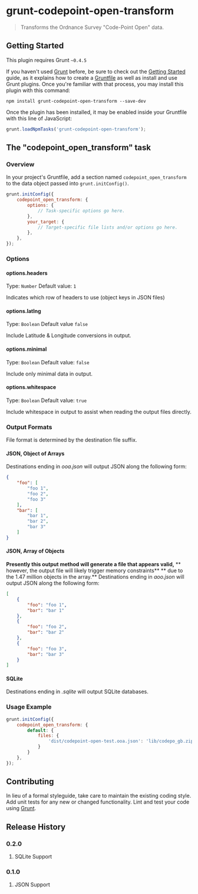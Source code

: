 # grunt-codepoint-open-transform

> Transforms the Ordnance Survey "Code-Point Open" data.

## Getting Started
This plugin requires Grunt `~0.4.5`

If you haven't used [Grunt](http://gruntjs.com/) before, be sure to check out the [Getting Started](http://gruntjs.com/getting-started) guide, as it explains how to create a [Gruntfile](http://gruntjs.com/sample-gruntfile) as well as install and use Grunt plugins. Once you're familiar with that process, you may install this plugin with this command:

```shell
npm install grunt-codepoint-open-transform --save-dev
```

Once the plugin has been installed, it may be enabled inside your Gruntfile with this line of JavaScript:

```js
grunt.loadNpmTasks('grunt-codepoint-open-transform');
```

## The "codepoint_open_transform" task

### Overview
In your project's Gruntfile, add a section named `codepoint_open_transform` to the data object passed into `grunt.initConfig()`.

```js
grunt.initConfig({
    codepoint_open_transform: {
        options: {
            // Task-specific options go here.
        },
        your_target: {
            // Target-specific file lists and/or options go here.
        },
    },
});
```

### Options

#### options.headers
Type: `Number`
Default value: `1`

Indicates which row of headers to use (object keys in JSON files)

#### options.latlng
Type: `Boolean`
Default value `false`

Include Latitude & Longitude conversions in output.

#### options.minimal
Type: `Boolean`
Default value: `false`

Include only minimal data in output.

#### options.whitespace
Type: `Boolean`
Default value: `true`

Include whitespace in output to assist when reading the output files directly.

### Output Formats
File format is determined by the destination file suffix.

#### JSON, Object of Arrays
Destinations ending in *ooa.json* will output JSON along the following form:
```json
{
    "foo": [
        "foo 1",
        "foo 2",
        "foo 3"
    ],
    "bar": [
        "bar 1",
        "bar 2",
        "bar 3"
    ]
}
```

#### JSON, Array of Objects
**Presently this output method will generate a file that appears valid,**
** however, the output file will likely trigger memory constraints**
** due to the 1.47 million objects in the array.**
Destinations ending in *aoo.json* will output JSON along the following form:
```json
[
    {
        "foo": "foo 1",
        "bar": "bar 1"
    },
    {
        "foo": "foo 2",
        "bar": "bar 2"
    },
    {
        "foo": "foo 3",
        "bar": "bar 3"
    }
]
```

#### SQLite
Destinations ending in *.sqlite* will output SQLite databases.

### Usage Example
```js
grunt.initConfig({
    codepoint_open_transform: {
        default: {
            files: {
                'dist/codepoint-open-test.ooa.json': 'lib/codepo_gb.zip'
            }
        }
    },
});
```

## Contributing
In lieu of a formal styleguide, take care to maintain the existing coding style. Add unit tests for any new or changed functionality. Lint and test your code using [Grunt](http://gruntjs.com/).

## Release History

### 0.2.0
1) SQLite Support

### 0.1.0
1) JSON Support
